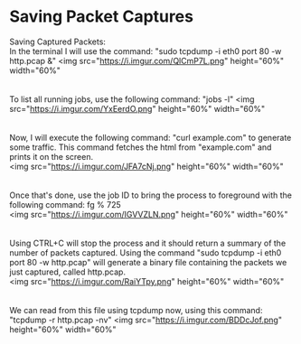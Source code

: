 # Saving Packet Captures



Saving Captured Packets:
 <br/>
 In the terminal I will use the command: "sudo tcpdump -i eth0 port 80 -w http.pcap &"
 <img src="https://i.imgur.com/QlCmP7L.png" height="60%" width="60%"<br/>
 <br/>
 <br/>
 To list all running jobs, use the following command: "jobs -l"
  <img src="https://i.imgur.com/YxEerdO.png" height="60%" width="60%"<br/>
<br/>
<br/>
Now, I will execute the following command: "curl example.com" to generate some traffic. This command fetches the html from "example.com" and prints it on the screen. 
 <br/>
<img src="https://i.imgur.com/JFA7cNj.png" height="60%" width="60%"<br/>
<br/>
<br/>
Once that's done, use the job ID to bring the process to foreground with the following command: fg % 725 <br/>
<img src="https://i.imgur.com/IGVVZLN.png" height="60%" width="60%"<br/>
<br/>
<br/>
Using CTRL+C will stop the process and it should return a summary of the number of packets captured. Using the command "sudo tcpdump -i eth0 port 80 -w http.pcap" will generate a binary file containing the packets we just captured, called http.pcap.
 <br/>
<img src="https://i.imgur.com/RaiYTpy.png" height="60%" width="60%"<br/>
<br/>
<br/>
We can read from this file using tcpdump now, using this command: "tcpdump -r http.pcap -nv"
<img src="https://i.imgur.com/BDDcJof.png" height="60%" width="60%"<br/>
